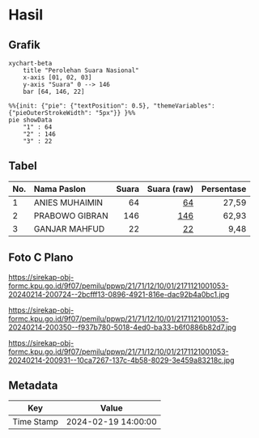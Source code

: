 # Hasil

## Grafik

```mermaid
xychart-beta
    title "Perolehan Suara Nasional"
    x-axis [01, 02, 03]
    y-axis "Suara" 0 --> 146
    bar [64, 146, 22]
```

```mermaid
%%{init: {"pie": {"textPosition": 0.5}, "themeVariables": {"pieOuterStrokeWidth": "5px"}} }%%
pie showData
    "1" : 64
    "2" : 146
    "3" : 22
```

## Tabel

| No. | Nama Paslon    | Suara | Suara (raw) | Persentase |
|:--- |:-------------- | -----:| -----------:| ----------:|
| 1   | ANIES MUHAIMIN | 64    | [64][p-1]   | 27,59      |
| 2   | PRABOWO GIBRAN | 146   | [146][p-2]  | 62,93      |
| 3   | GANJAR MAHFUD  | 22    | [22][p-3]   | 9,48       |


[p-1]: https://github.com/gigit-pemilu/pemilu-2024/blob/main/pilpres/hitung-suara/sub/21-kepulauan-riau/sub/71-kota-batam/sub/12-batu-aji/sub/1001-tanjung-uncang/sub/053-tps/sub/paslon-1.txt
[p-2]: https://github.com/gigit-pemilu/pemilu-2024/blob/main/pilpres/hitung-suara/sub/21-kepulauan-riau/sub/71-kota-batam/sub/12-batu-aji/sub/1001-tanjung-uncang/sub/053-tps/sub/paslon-2.txt
[p-3]: https://github.com/gigit-pemilu/pemilu-2024/blob/main/pilpres/hitung-suara/sub/21-kepulauan-riau/sub/71-kota-batam/sub/12-batu-aji/sub/1001-tanjung-uncang/sub/053-tps/sub/paslon-3.txt

## Foto C Plano

https://sirekap-obj-formc.kpu.go.id/9f07/pemilu/ppwp/21/71/12/10/01/2171121001053-20240214-200724--2bcfff13-0896-4921-816e-dac92b4a0bc1.jpg

https://sirekap-obj-formc.kpu.go.id/9f07/pemilu/ppwp/21/71/12/10/01/2171121001053-20240214-200350--f937b780-5018-4ed0-ba33-b6f0886b82d7.jpg

https://sirekap-obj-formc.kpu.go.id/9f07/pemilu/ppwp/21/71/12/10/01/2171121001053-20240214-200931--10ca7267-137c-4b58-8029-3e459a83218c.jpg


## Metadata

| Key        | Value               |
| ---------- | ------------------- |
| Time Stamp | 2024-02-19 14:00:00 |



